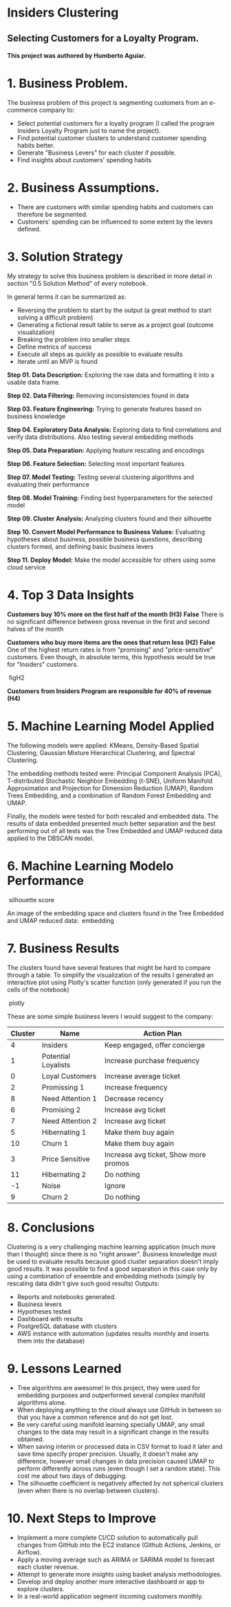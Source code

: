 # Insiders Clustering

## Selecting Customers for a Loyalty Program.

#### This project was authored by Humberto Aguiar.

# 1. Business Problem.
The business problem of this project is segmenting customers from an e-commerce company to:
- Select potential customers for a loyalty program (I called the program Insiders Loyalty Program just to name the project).
- Find potential customer clusters to understand customer spending habits better.
- Generate "Business Levers" for each cluster if possible.
- Find insights about customers' spending habits

# 2. Business Assumptions.
- There are customers with similar spending habits and customers can therefore be segmented.
- Customers' spending can be influenced to some extent by the levers defined.

# 3. Solution Strategy

My strategy to solve this business problem is described in more detail in section "0.5 Solution Method" of every notebook.

In general terms it can be summarized as:
- Reversing the problem to start by the output (a great method to start solving a difficult problem)
- Generating a fictional result table to serve as a project goal (outcome visualization)
- Breaking the problem into smaller steps
- Define metrics of success
- Execute all steps as quickly as possible to evaluate results
- Iterate until an MVP is found

**Step 01. Data Description:** Exploring the raw data and formatting it into a usable data frame.

**Step 02. Data Filtering:** Removing inconsistencies found in data

**Step 03. Feature Engineering:** Trying to generate features based on business knowledge

**Step 04. Exploratory Data Analysis:** Exploring data to find correlations and verify data distributions. Also testing several embedding methods

**Step 05. Data Preparation:** Applying feature rescaling and encodings

**Step 06. Feature Selection:** Selecting most important features

**Step 07. Model Testing:** Testing several clustering algorithms and evaluating their performance

**Step 08. Model Training:** Finding best hyperparameters for the selected model

**Step 09. Cluster Analysis:** Analyzing clusters found and their silhouette

**Step 10. Convert Model Performance to Business Values:** Evaluating hypotheses about business, possible business questions, describing clusters formed, and defining basic business levers

**Step 11. Deploy Model:** Make the model accessible for others using some cloud service 

# 4. Top 3 Data Insights

**Customers buy 10% more on the first half of the month (H3)**
**False** There is no significant difference between gross revenue in the first and second halves of the month
![]()

**Customers who buy more items are the ones that return less (H2)**
**False** One of the highest return rates is from "promising" and "price-sensitive" customers. Even though, in absolute terms, this hypothesis would be true for "Insiders" customers.

![]() figH2

**Customers from Insiders Program are responsible for 40% of revenue (H4)**
![]()

# 5. Machine Learning Model Applied

The following models were applied: KMeans, Density-Based Spatial Clustering, Gaussian Mixture Hierarchical Clustering, and Spectral Clustering.

The embedding methods tested were: Principal Component Analysis (PCA), T-distributed Stochastic Neighbor Embedding (t-SNE),
Uniform Manifold Approximation and Projection for Dimension Reduction (UMAP), Random Trees Embedding, and a combination of Random Forest Embedding and UMAP.

Finally, the models were tested for both rescaled and embedded data. The results of data embedded presented much better separation and the best performing out of all tests was the Tree Embedded and UMAP reduced data applied to the DBSCAN model.

# 6. Machine Learning Modelo Performance
![]() silhouette score

An image of the embedding space and clusters found in the Tree Embedded and UMAP reduced data:
![]() embedding

# 7. Business Results

The clusters found have several features that might be hard to compare through a table. To simplify the visualization of the results I generated an interactive plot using Plotly's scatter function (only generated if you run the cells of the notebook)

![]() plotly

These are some simple business levers I would suggest to the company:

| Cluster | Name | Action Plan  |
|-|-|-|
| 4 | Insiders | Keep engaged, offer concierge  |
| 1 | Potential Loyalists | Increase purchase frequency  |
| 0 | Loyal Customers | Increase average ticket  |
| 2 | Promissing 1 | Increase frequency  |
| 8 | Need Attention 1 | Decrease recency  |
| 6 | Promising 2 | Increase avg ticket  |
| 7 | Need Attention 2 | Increase avg ticket |
| 5 | Hibernating 1| Make them buy again |
| 10 | Churn 1 |Make them buy again |
| 3 | Price Sensitive | Increase avg ticket, Show more promos |
| 11 | Hibernating 2 | Do nothing |
| -1 | Noise | Ignore |
| 9 | Churn 2 | Do nothing |

# 8. Conclusions
Clustering is a very challenging machine learning application (much more than I thought) since there is no "right answer".
Business knowledge must be used to evaluate results because good cluster separation doesn't imply good results.
It was possible to find a good separation in this case only by using a combination of ensemble and embedding methods (simply by rescaling data didn't give such good results)
Outputs:
- Reports and notebooks generated.
- Business levers
- Hypotheses tested
- Dashboard with results
- PostgreSQL database with clusters
- AWS instance with automation (updates results monthly and inserts them into the database)

# 9. Lessons Learned
- Tree algorithms are awesome! In this project, they were used for embedding purposes and outperformed several complex manifold algorithms alone.
- When deploying anything to the cloud always use GitHub in between so that you have a common reference and do not get lost.
- Be very careful using manifold learning specially UMAP, any small changes to the data may result in a significant change in the results obtained.
- When saving interim or processed data in CSV format to load it later and save time specify proper precision. Usually, it doesn't make any difference, however small changes in data precision caused UMAP to perform differently across runs (even though I set a random state). This cost me about two days of debugging.
- The silhouette coefficient is negatively affected by not spherical clusters (even when there is no overlap between clusters).


# 10. Next Steps to Improve
- Implement a more complete CI/CD solution to automatically pull changes from GitHub into the EC2 instance (Github Actions, Jenkins, or Airflow).
- Apply a moving average such as ARIMA or SARIMA model to forecast each cluster revenue.
- Attempt to generate more insights using basket analysis methodologies.
- Develop and deploy another more interactive dashboard or app to explore clusters.
- In a real-world application segment incoming customers monthly.